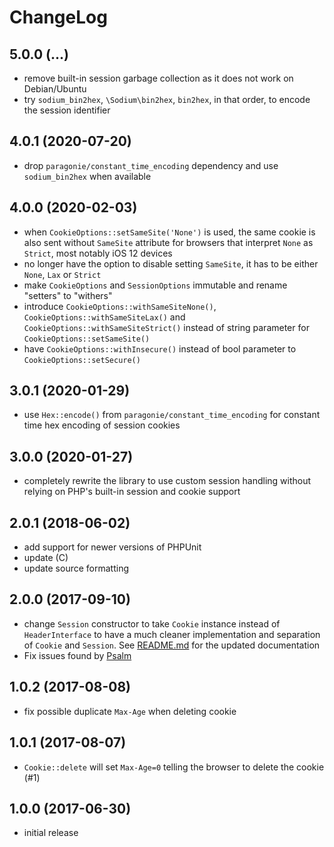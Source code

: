 # ChangeLog

## 5.0.0 (...)
- remove built-in session garbage collection as it does not work on 
  Debian/Ubuntu
- try `sodium_bin2hex`, `\Sodium\bin2hex`, `bin2hex`, in that order, to encode 
  the session identifier

## 4.0.1 (2020-07-20)
- drop `paragonie/constant_time_encoding` dependency and use `sodium_bin2hex` 
  when available

## 4.0.0 (2020-02-03)
- when `CookieOptions::setSameSite('None')` is used, the same cookie is also 
  sent without `SameSite` attribute for browsers that interpret `None` as 
  `Strict`, most notably iOS 12 devices
- no longer have the option to disable setting `SameSite`, it has to be either
  `None`, `Lax` or `Strict`
- make `CookieOptions` and `SessionOptions` immutable and rename "setters" to
  "withers"
- introduce `CookieOptions::withSameSiteNone()`, 
  `CookieOptions::withSameSiteLax()` and `CookieOptions::withSameSiteStrict()`
  instead of string parameter for `CookieOptions::setSameSite()`
- have `CookieOptions::withInsecure()` instead of bool parameter to 
  `CookieOptions::setSecure()`

## 3.0.1 (2020-01-29)
- use `Hex::encode()` from `paragonie/constant_time_encoding` for constant time
  hex encoding of session cookies

## 3.0.0 (2020-01-27)
- completely rewrite the library to use custom session handling without relying
  on PHP's built-in session and cookie support

## 2.0.1 (2018-06-02)
- add support for newer versions of PHPUnit
- update (C)
- update source formatting

## 2.0.0 (2017-09-10)
- change `Session` constructor to take `Cookie` instance instead of 
  `HeaderInterface` to have a much cleaner implementation and separation of 
  `Cookie` and `Session`. See [README.md](README.md) for the updated
  documentation
- Fix issues found by [Psalm](https://getpsalm.org/)

## 1.0.2 (2017-08-08)
- fix possible duplicate `Max-Age` when deleting cookie

## 1.0.1 (2017-08-07)
- `Cookie::delete` will set `Max-Age=0` telling the browser to delete the 
  cookie (#1)

## 1.0.0 (2017-06-30)
- initial release
